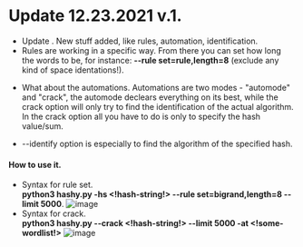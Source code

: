 # Update 12.23.2021 v.1.
- Update \. New stuff added, like rules, automation, identification.
- Rules are working in a specific way. From there you can set how long the words to be, for instance: **--rule set=rule,length=8** (exclude any kind of space identations!). 
* What about the automations.
  Automations are two modes - "automode" and "crack", the automode declears everything on its best, while the crack option will only try to find the identification of the actual algorithm.
  In the crack option all you have to do is only to specify the hash value/sum.
- --identify option is especially to find the algorithm of the specified hash. 


#### How to use it.
- Syntax for rule set. <br>
 **python3 hashy.py -hs <!hash-string!> --rule set=bigrand,length=8 --limit 5000**.
  ![image](https://user-images.githubusercontent.com/73231678/147237463-6ce16e40-942b-4e0a-bbca-4a296a692bf4.png)
  <br>
- Syntax for crack. <br>
 **python3 hashy.py --crack <!hash-string!> --limit 5000 -at <!some-wordlist!>**
 ![image](https://user-images.githubusercontent.com/73231678/147237618-da3ab1f9-d27b-42b7-94e8-4c1a636d59c6.png)

